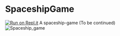 # SpaceshipGame 
[![Run on Repl.it](https://repl.it/badge/github/OrangoMango/SpaceshipGame)](https://repl.it/github/OrangoMango/SpaceshipGame)
A spaceship-game (To be continued)<br>
![Spaceship_game](https://user-images.githubusercontent.com/61402409/77258794-3a1e5680-6c7d-11ea-9e6d-761a441ffa16.png)
